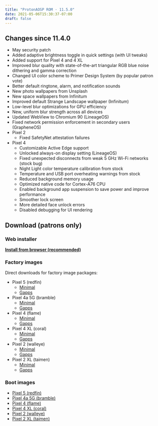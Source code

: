 ```yaml
---
title: "ProtonAOSP ROM · 11.5.0"
date: 2021-05-06T15:30:37-07:00
draft: false
---
```


## Changes since 11.4.0

- May security patch
- Added adaptive brightness toggle in quick settings (with UI tweaks)
- Added support for Pixel 4 and 4 XL
- Improved blur quality with state-of-the-art triangular RGB blue noise dithering and gamma correction
- Changed UI color scheme to Primer Design System (by popular patron vote)
- Better default ringtone, alarm, and notification sounds
- New photo wallpapers from Unsplash
- New space wallpapers from Infinitum
- Improved default Strange Landscape wallpaper (Infinitum)
- Low-level blur optimizations for GPU efficiency
- New, uniform blur strength across all devices
- Updated WebView to Chromium 90 (LineageOS)
- Fixed network permission enforcement in secondary users (GrapheneOS)
- Pixel 2
  - Fixed SafetyNet attestation failures
- Pixel 4
  - Customizable Active Edge support
  - Unlocked always-on display setting (LineageOS)
  - Fixed unexpected disconnects from weak 5 GHz Wi-Fi networks (stock bug)
  - Night Light color temperature calibration from stock
  - Temperature and USB port overheating warnings from stock
  - Reduced background memory usage
  - Optimized native code for Cortex-A76 CPU
  - Enabled background app suspension to save power and improve performance
  - Smoother lock screen
  - More detailed face unlock errors
  - Disabled debugging for UI rendering

## Download (patrons only)

### Web installer

**[Install from browser (recommended)](https://patreon.kdrag0n.dev/protonaosp-install/)**

### Factory images

Direct downloads for factory image packages:

- Pixel 5 (redfin)
  - [Minimal](https://patreon.kdrag0n.dev/exclusive/proton-aosp_redfin-factory_11.5.0-test1.zip)
  - [Gapps](https://patreon.kdrag0n.dev/exclusive/proton-aosp_redfin-factory_11.5.0-test1-gapps.zip)
- Pixel 4a 5G (bramble)
  - [Minimal](https://patreon.kdrag0n.dev/exclusive/proton-aosp_bramble-factory_11.5.0-test1.zip)
  - [Gapps](https://patreon.kdrag0n.dev/exclusive/proton-aosp_bramble-factory_11.5.0-test1-gapps.zip)
- Pixel 4 (flame)
  - [Minimal](https://patreon.kdrag0n.dev/exclusive/proton-aosp_flame-factory_11.5.0-test1.zip)
  - [Gapps](https://patreon.kdrag0n.dev/exclusive/proton-aosp_flame-factory_11.5.0-test1-gapps.zip)
- Pixel 4 XL (coral)
  - [Minimal](https://patreon.kdrag0n.dev/exclusive/proton-aosp_coral-factory_11.5.0-test1.zip)
  - [Gapps](https://patreon.kdrag0n.dev/exclusive/proton-aosp_coral-factory_11.5.0-test1-gapps.zip)
- Pixel 2 (walleye)
  - [Minimal](https://patreon.kdrag0n.dev/exclusive/proton-aosp_walleye-factory_11.5.0-test1.zip)
  - [Gapps](https://patreon.kdrag0n.dev/exclusive/proton-aosp_walleye-factory_11.5.0-test1-gapps.zip)
- Pixel 2 XL (taimen)
  - [Minimal](https://patreon.kdrag0n.dev/exclusive/proton-aosp_taimen-factory_11.5.0-test1.zip)
  - [Gapps](https://patreon.kdrag0n.dev/exclusive/proton-aosp_taimen-factory_11.5.0-test1-gapps.zip)

### Boot images

- [Pixel 5 (redfin)](https://patreon.kdrag0n.dev/protonaosp-boot/proton-aosp_redfin-factory_11.5.0-test1_boot.img)
- [Pixel 4a 5G (bramble)](https://patreon.kdrag0n.dev/protonaosp-boot/proton-aosp_redfin-factory_11.5.0-test1_boot.img)
- [Pixel 4 (flame)](https://patreon.kdrag0n.dev/protonaosp-boot/proton-aosp_redfin-factory_11.5.0-test1_boot.img)
- [Pixel 4 XL (coral)](https://patreon.kdrag0n.dev/protonaosp-boot/proton-aosp_redfin-factory_11.5.0-test1_boot.img)
- [Pixel 2 (walleye)](https://patreon.kdrag0n.dev/protonaosp-boot/proton-aosp_redfin-factory_11.5.0-test1_boot.img)
- [Pixel 2 XL (taimen)](https://patreon.kdrag0n.dev/protonaosp-boot/proton-aosp_redfin-factory_11.5.0-test1_boot.img)
